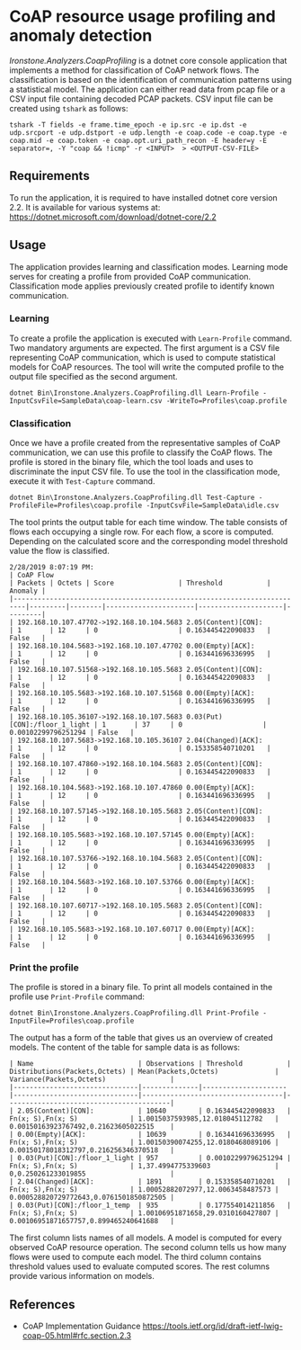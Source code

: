 ﻿# CoAP resource usage profiling and anomaly detection

*Ironstone.Analyzers.CoapProfiling* is a dotnet core console application that implements a method for classification of CoAP network flows. 
The classification is based on the identification of communication patterns using a statistical model. The application can either read data from pcap file or a CSV input file containing decoded PCAP packets. CSV input file can be created using `tshark` as follows:

```
tshark -T fields -e frame.time_epoch -e ip.src -e ip.dst -e udp.srcport -e udp.dstport -e udp.length -e coap.code -e coap.type -e coap.mid -e coap.token -e coap.opt.uri_path_recon -E header=y -E separator=, -Y "coap && !icmp" -r <INPUT>  > <OUTPUT-CSV-FILE>
```
## Requirements
To run the application, it is required to have installed dotnet core version 2.2. It is available for various systems at:
https://dotnet.microsoft.com/download/dotnet-core/2.2 


## Usage

The application provides learning and classification modes. Learning  mode serves for creating a profile from 
provided CoAP communication. Classification mode applies previously created profile to identify known communication.

### Learning 

To create a profile the application is executed with `Learn-Profile` command. Two mandatory arguments are expected.
The first argument is a CSV file representing CoAP communication, which is used to compute statistical models for CoAP resources. 
The tool will write the computed profile to the output file specified as the second argument.  

```
dotnet Bin\Ironstone.Analyzers.CoapProfiling.dll Learn-Profile -InputCsvFile=SampleData\coap-learn.csv -WriteTo=Profiles\coap.profile
```


### Classification 

Once we have a profile created from the representative samples of CoAP communication, we can use this profile to classify the CoAP flows. The profile is stored in the binary file, which the tool loads and uses to discriminate the input CSV file.  To use the tool in the classification mode, execute it with `Test-Capture` command.

```
dotnet Bin\Ironstone.Analyzers.CoapProfiling.dll Test-Capture -ProfileFile=Profiles\coap.profile -InputCsvFile=SampleData\idle.csv
```
The tool prints the output table for each time window. The table consists of flows each occupying a single row. For each flow, a score is computed. Depending on the calculated score and the corresponding model threshold value the flow is classified. 

```
2/28/2019 8:07:19 PM:
| CoAP Flow                                                               | Packets | Octets | Score                | Threshold           | Anomaly |
|-------------------------------------------------------------------------|---------|--------|----------------------|---------------------|---------|
| 192.168.10.107.47702->192.168.10.104.5683 2.05(Content)[CON]:           | 1       | 12     | 0                    | 0.163445422090833   | False   |
| 192.168.10.104.5683->192.168.10.107.47702 0.00(Empty)[ACK]:             | 1       | 12     | 0                    | 0.163441696336995   | False   |
| 192.168.10.107.51568->192.168.10.105.5683 2.05(Content)[CON]:           | 1       | 12     | 0                    | 0.163445422090833   | False   |
| 192.168.10.105.5683->192.168.10.107.51568 0.00(Empty)[ACK]:             | 1       | 12     | 0                    | 0.163441696336995   | False   |
| 192.168.10.105.36107->192.168.10.107.5683 0.03(Put)[CON]:/floor_1_light | 1       | 37     | 0                    | 0.00102299796251294 | False   |
| 192.168.10.107.5683->192.168.10.105.36107 2.04(Changed)[ACK]:           | 1       | 12     | 0                    | 0.153358540710201   | False   |
| 192.168.10.107.47860->192.168.10.104.5683 2.05(Content)[CON]:           | 1       | 12     | 0                    | 0.163445422090833   | False   |
| 192.168.10.104.5683->192.168.10.107.47860 0.00(Empty)[ACK]:             | 1       | 12     | 0                    | 0.163441696336995   | False   |
| 192.168.10.107.57145->192.168.10.105.5683 2.05(Content)[CON]:           | 1       | 12     | 0                    | 0.163445422090833   | False   |
| 192.168.10.105.5683->192.168.10.107.57145 0.00(Empty)[ACK]:             | 1       | 12     | 0                    | 0.163441696336995   | False   |
| 192.168.10.107.53766->192.168.10.104.5683 2.05(Content)[CON]:           | 1       | 12     | 0                    | 0.163445422090833   | False   |
| 192.168.10.104.5683->192.168.10.107.53766 0.00(Empty)[ACK]:             | 1       | 12     | 0                    | 0.163441696336995   | False   |
| 192.168.10.107.60717->192.168.10.105.5683 2.05(Content)[CON]:           | 1       | 12     | 0                    | 0.163445422090833   | False   |
| 192.168.10.105.5683->192.168.10.107.60717 0.00(Empty)[ACK]:             | 1       | 12     | 0                    | 0.163441696336995   | False   |
```

### Print the profile
The profile is stored in a binary file. To print all models contained in the profile use `Print-Profile` command:

```
dotnet Bin\Ironstone.Analyzers.CoapProfiling.dll Print-Profile -InputFile=Profiles\coap.profile
```

The output has a form of the table that gives us an overview of created models. The content of the table for sample data is as follows:

```
| Name                          | Observations | Threshold           | Distributions(Packets,Octets) | Mean(Packets,Octets)              | Variance(Packets,Octets)                |
|-------------------------------|--------------|---------------------|-------------------------------|-----------------------------------|-----------------------------------------|
| 2.05(Content)[CON]:           | 10640        | 0.163445422090833   | Fn(x; S),Fn(x; S)             | 1.0015037593985,12.018045112782   | 0.00150163923767492,0.21623605022515    |
| 0.00(Empty)[ACK]:             | 10639        | 0.163441696336995   | Fn(x; S),Fn(x; S)             | 1.00150390074255,12.0180468089106 | 0.00150178018312797,0.216256346370518   |
| 0.03(Put)[CON]:/floor_1_light | 957          | 0.00102299796251294 | Fn(x; S),Fn(x; S)             | 1,37.4994775339603                | 0,0.250261233019855                     |
| 2.04(Changed)[ACK]:           | 1891         | 0.153358540710201   | Fn(x; S),Fn(x; S)             | 1.00052882072977,12.0063458487573 | 0.000528820729772643,0.0761501850872505 |
| 0.03(Put)[CON]:/floor_1_temp  | 935          | 0.177554014211856   | Fn(x; S),Fn(x; S)             | 1.00106951871658,29.0310160427807 | 0.00106951871657757,0.899465240641688   |
```

The first column lists names of all models. A model is computed for every observed CoAP resource operation. The second column tells us how many flows were used to compute each model. The third column contains threshold values used to evaluate computed scores. The rest columns provide various information on models.


## References
* CoAP Implementation Guidance https://tools.ietf.org/id/draft-ietf-lwig-coap-05.html#rfc.section.2.3

